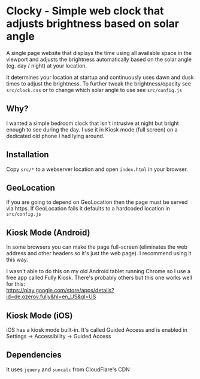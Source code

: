 # Clocky - Simple web clock that adjusts brightness based on solar angle
A single page website that displays the time using all available space in the viewport and adjusts the brightness automatically based on the solar angle (eg. day / night) at your location.

It determines your location at startup and continuously uses dawn and dusk times to adjust the brightness. To further tweak the brightness/opacity see `src/clock.css` or to change which solar angle to use see `src/config.js`

## Why?
I wanted a simple bedroom clock that isn't intrusive at night but bright enough to see during the day. I use it in Kiosk mode (full screen) on a dedicated old phone I had lying around. 

## Installation
Copy `src/*` to a webserver location and open `index.html` in your browser.

## GeoLocation
If you are going to depend on GeoLocation then the page must be served via https. If GeoLocation fails it defaults to a hardcoded location in `src/config.js`

## Kiosk Mode (Android)
In some browsers you can make the page full-screen (eliminates the web address and other headers so it's just the web page). I recommend using it this way.

I wasn't able to do this on my old Android tablet running Chrome so I use a free app called Fully Kiosk. There's probably others but this one works well for this:<br>https://play.google.com/store/apps/details?id=de.ozerov.fully&hl=en_US&gl=US

## Kiosk Mode (iOS)
iOS has a kiosk mode built-in. It's called Guided Access and is enabled in Settings -> Accessibility -> Guided Access

## Dependencies
It uses `jquery` and `suncalc` from CloudFlare's CDN
